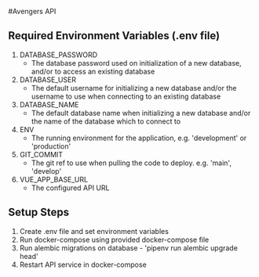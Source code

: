 #Avengers API

## Required Environment Variables (.env file)
1. DATABASE_PASSWORD 
   * The database password used on initialization of a new database, and/or to access an existing database
2. DATABASE_USER
   * The default username for initializing a new database and/or the username to use when connecting to an existing 
   database
3. DATABASE_NAME
   * The default database name when initializing a new database and/or the name of the database which to connect to
4. ENV
   * The running environment for the application, e.g. 'development' or 'production'
5. GIT_COMMIT
   * The git ref to use when pulling the code to deploy. e.g. 'main', 'develop'
6. VUE_APP_BASE_URL
   * The configured API URL

## Setup Steps
1. Create .env file and set environment variables
2. Run docker-compose using provided docker-compose file
3. Run alembic migrations on database - 'pipenv run alembic upgrade head'
4. Restart API service in docker-compose